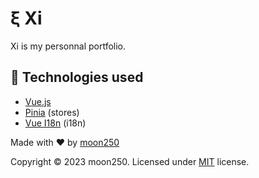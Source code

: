 # ξ Xi

Xi is my personnal portfolio.

## 🔋 Technologies used
- [Vue.js](https://vuejs.org/)
- [Pinia](https://pinia.vuejs.org/) (stores)
- [Vue I18n](https://vue-i18n.intlify.dev/) (i18n)

Made with ♥️ by [moon250](https://github.com/moon250)  

Copyright ©️ 2023 moon250. Licensed under [MIT](https://github.com/moon250/dzeta/blob/master/LICENSE) license.
